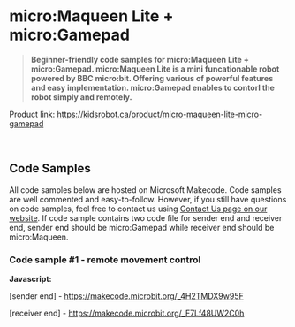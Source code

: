 # micro:Maqueen Lite + micro:Gamepad

> **Beginner-friendly code samples for micro:Maqueen Lite + micro:Gamepad. micro:Maqueen Lite is a mini funcationable robot powered by BBC micro:bit. Offering various of powerful features and easy implementation. micro:Gamepad enables to contorl the robot simply and remotely.**

Product link: https://kidsrobot.ca/product/micro-maqueen-lite-micro-gamepad

<br>

## Code Samples

All code samples below are hosted on Microsoft Makecode. Code samples are well commented and easy-to-follow. However, if you still have questions on code samples, feel free to contact us using [Contact Us page on our website](https://kidsrobot.ca/contact-us). If code sample contains two code file for sender end and receiver end, sender end should be micro:Gamepad while receiver end should be micro:Maqueen.

### Code sample #1 - remote movement control

**Javascript:**

[sender end] - https://makecode.microbit.org/_4H2TMDX9w95F

[receiver end] - https://makecode.microbit.org/_F7Lf48UW2C0h
